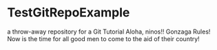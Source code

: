 # TestGitRepoExample
a throw-away repository for a Git Tutorial
Aloha, ninos!!
Gonzaga Rules!
Now is the time for all good men to come to the aid of their country!